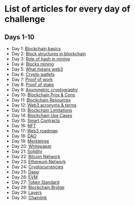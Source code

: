 # List of articles for every day of challenge

## Days 1-10

- Day 1: [Blockchain basics](https://medium.com/@hernackikacper/blockchain-basics-a59c914f87c1)
- Day 2: [Block structures in blockchain](https://medium.com/@hernackikacper/block-structures-in-the-blockchain-c9fa6a684928)
- Day 3: [Role of hash in mining](https://medium.com/@hernackikacper/role-of-hash-in-blockchain-763dd1db70f8)
- Day 4: [Blocks mining](https://medium.com/@hernackikacper/how-blocks-are-mined-in-blockchain-8a01c48d27d5)
- Day 5: [What means web3](https://medium.com/@hernackikacper/what-does-exactly-mean-web3-term-244face23e80)
- Day 6: [Crypto wallets](https://medium.com/@hernackikacper/crypto-wallets-the-gate-for-web3-9b50e5e72911)
- Day 7: [Proof of work](https://medium.com/@hernackikacper/proof-of-work-ee42270a40b9)
- Day 8: [Proof of stake](https://medium.com/@hernackikacper/proof-of-stake-c88a264846ec)
- Day 9: [Asymmetric cryptography](https://medium.com/@hernackikacper/asymmetric-cryptography-how-did-it-impact-on-blockchain-4d4bf6c19562)
- Day 10: [Blockchain Pros & Cons](https://medium.com/@hernackikacper/blockchain-pros-cons-3a5b7b7e0a11)
- Day 11: [Blockchain Resources](https://medium.com/@hernackikacper/best-and-free-blockchain-resources-165e538d48ab)
- Day 12: [Web3 acronyms & terms](https://medium.com/@hernackikacper/web3-basic-acronyms-terms-3ec58eda437d)
- Day 13: [Blockchain Limitations](https://medium.com/@hernackikacper/blockchain-limitations-what-is-lacking-to-fulfill-its-destiny-e51dd9377ef)
- Day 14: [Blockchain Use Cases](https://medium.com/@hernackikacper/blockchain-top-80-usages-of-the-greatest-technology-since-the-internet-b9ae48b8961c)
- Day 15: [Smart Contracts](https://medium.com/@hernackikacper/smart-contracts-explained-to-a-kid-54297299f635)
- Day 16: [NFT](https://medium.com/@hernackikacper/nft-very-fundamental-explanation-3bed54fae210)
- Day 17: [Web3 roadmap](https://medium.com/@hernackikacper/blockchain-developer-ultimate-roadmap-it-is-not-as-difficult-as-you-think-2c57da519068)
- Day 18: [DAO](https://medium.com/@hernackikacper/dao-dac-the-new-trend-ae9993c351b4)
- Day 19: [Merkletree](https://medium.com/@hernackikacper/merkle-tree-how-it-improved-blockchain-6d77a0c7ff7b)
- Day 20: [Whitepaper](https://medium.com/@hernackikacper/what-is-a-crypto-whitepaper-and-how-to-write-it-cd26167e57a0)
- Day 21: [Solidity](https://medium.com/@hernackikacper/solidity-for-beginners-4e8826ab9911)
- Day 22: [Bitcoin Network](https://medium.com/@hernackikacper/bitcoin-network-how-it-revolutionized-tech-and-financial-industries-c5f15a853569)
- Day 23: [Ethereum Network](https://medium.com/@hernackikacper/ethereum-network-9ef0f622edfe)
- Day 24: [Cryptocurrencies](https://medium.com/@hernackikacper/cryptocurrencies-what-is-it-from-technical-point-of-view-5dbdadcfb76d)
- Day 25: [Dapp](https://medium.com/@hernackikacper/dapp-decentralized-application-what-is-means-fc78ea7dd829)
- Day 26: [EVM](https://medium.com/@hernackikacper/evm-ethereum-virtual-machine-how-it-improved-blockchain-technology-73b18a821a2)
- Day 27: [Token Standard](https://medium.com/@hernackikacper/what-is-a-standard-for-an-nft-erc-721-erc-1155-6bf204dd7f68)
- Day 28: [Blockchain Bridge](https://medium.com/@hernackikacper/blockchain-bridge-af4952111d68)
- Day 29: [Layers](https://medium.com/@hernackikacper/blockchain-layers-how-it-improved-the-decentralized-structure-9fd503b3ea22)
- Day 30: [Chainlink](https://medium.com/@hernackikacper/chainlink-presenting-hybrid-smart-contracts-5715a2c20f54)

